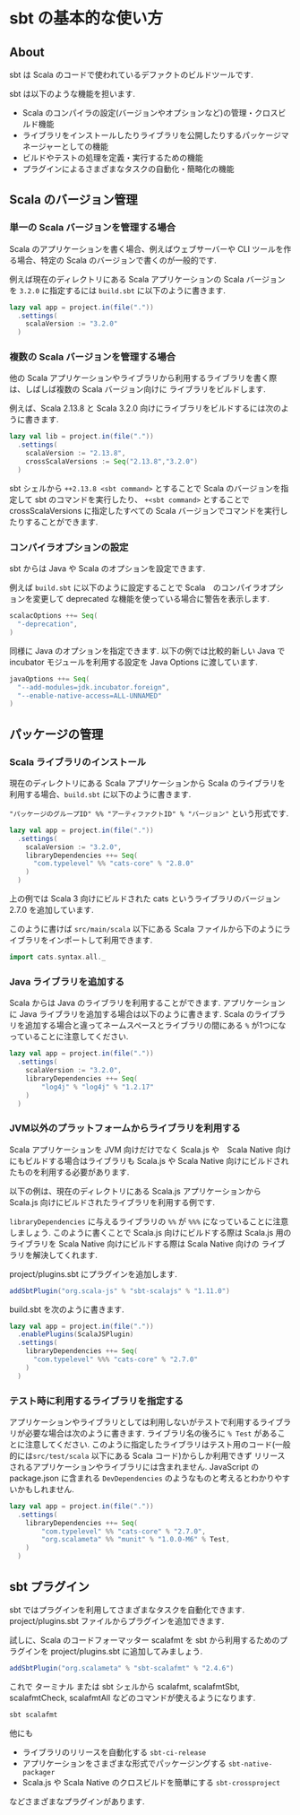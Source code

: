 # sbt の基本的な使い方

## About

sbt は Scala のコードで使われているデファクトのビルドツールです.

sbt は以下のような機能を担います.

- Scala のコンパイラの設定(バージョンやオプションなど)の管理・クロスビルド機能
- ライブラリをインストールしたりライブラリを公開したりするパッケージマネージャーとしての機能
- ビルドやテストの処理を定義・実行するための機能
- プラグインによるさまざまなタスクの自動化・簡略化の機能


## Scala のバージョン管理

### 単一の Scala バージョンを管理する場合

Scala のアプリケーションを書く場合、例えばウェブサーバーや CLI ツールを作る場合、特定の Scala のバージョンで書くのが一般的です.

例えば現在のディレクトリにある Scala アプリケーションの Scala バージョンを `3.2.0` に指定するには
`build.sbt` に以下のように書きます.


```scala
lazy val app = project.in(file("."))
  .settings(
    scalaVersion := "3.2.0"
  )
```

### 複数の Scala バージョンを管理する場合

他の Scala アプリケーションやライブラリから利用するライブラリを書く際は、しばしば複数の Scala バージョン向けに
ライブラリをビルドします.

例えば、Scala 2.13.8 と Scala 3.2.0 向けにライブラリをビルドするには次のように書きます.

```scala
lazy val lib = project.in(file("."))
  .settings(
    scalaVersion := "2.13.8",
    crossScalaVersions := Seq("2.13.8","3.2.0")
  )
```

sbt シェルから `++2.13.8 <sbt command>` とすることで Scala のバージョンを指定して sbt のコマンドを実行したり、
`+<sbt command>` とすることで crossScalaVersions に指定したすべての Scala バージョンでコマンドを実行したりすることができます.


### コンパイラオプションの設定

sbt からは Java や Scala のオプションを設定できます.

例えば `build.sbt` に以下のように設定することで Scala　のコンパイラオプションを変更して deprecated な機能を使っている場合に警告を表示します.

```scala
scalacOptions ++= Seq(    
  "-deprecation",
)
```


同様に Java のオプションを指定できます. 以下の例では比較的新しい Java で incubator モジュールを利用する設定を Java Options に渡しています. 
```scala
javaOptions ++= Seq(
  "--add-modules=jdk.incubator.foreign",
  "--enable-native-access=ALL-UNNAMED"
)
```


## パッケージの管理

### Scala ライブラリのインストール

現在のディレクトリにある Scala アプリケーションから Scala のライブラリを利用する場合、`build.sbt` に以下のように書きます.

`"パッケージのグループID" %% "アーティファクトID" % "バージョン"` という形式です.

```scala
lazy val app = project.in(file("."))
  .settings(
    scalaVersion := "3.2.0",
    libraryDependencies ++= Seq(
      "com.typelevel" %% "cats-core" % "2.8.0"
    )
  )
```

上の例では Scala 3 向けにビルドされた cats というライブラリのバージョン 2.7.0 を追加しています.

このように書けば `src/main/scala` 以下にある Scala ファイルから下のようにライブラリをインポートして利用できます.

```scala
import cats.syntax.all._
```

### Java ライブラリを追加する

Scala からは Java のライブラリを利用することができます. アプリケーションに Java ライブラリを追加する場合は以下のように書きます.
Scala のライブラリを追加する場合と違ってネームスペースとライブラリの間にある `%` が1つになっていることに注意してください.

```scala
lazy val app = project.in(file("."))
  .settings(
    scalaVersion := "3.2.0",
    libraryDependencies ++= Seq(
        "log4j" % "log4j" % "1.2.17"
    )
  )
```

### JVM以外のプラットフォームからライブラリを利用する

Scala アプリケーションを JVM 向けだけでなく Scala.js や　Scala Native 向けにもビルドする場合はライブラリも Scala.js や Scala Native
向けにビルドされたものを利用する必要があります. 

以下の例は、現在のディレクトリにある Scala.js アプリケーションから Scala.js 向けにビルドされたライブラリを利用する例です.

`libraryDependencies` に与えるライブラリの `%%` が `%%%` になっていることに注意しましょう. 
このように書くことで Scala.js 向けにビルドする際は Scala.js 用のライブラリを Scala Native 向けにビルドする際は Scala Native 向けの
ライブラリを解決してくれます.

project/plugins.sbt にプラグインを追加します.

```scala
addSbtPlugin("org.scala-js" % "sbt-scalajs" % "1.11.0")
```

build.sbt を次のように書きます.

```scala
lazy val app = project.in(file("."))
  .enablePlugins(ScalaJSPlugin)
  .settings(
    libraryDependencies ++= Seq(
      "com.typelevel" %%% "cats-core" % "2.7.0"
    )
  )
```

### テスト時に利用するライブラリを指定する

アプリケーションやライブラリとしては利用しないがテストで利用するライブラリが必要な場合は次のように書きます.
ライブラリ名の後ろに `% Test` があることに注意してください. 
このように指定したライブラリはテスト用のコード(一般的には`src/test/scala` 以下にある Scala コード)からしか利用できず
リリースされるアプリケーションやライブラリには含まれません. JavaScript の package.json に含まれる
`DevDependencies` のようなものと考えるとわかりやすいかもしれません.

```scala
lazy val app = project.in(file("."))
  .settings(
    libraryDependencies ++= Seq(
        "com.typelevel" %% "cats-core" % "2.7.0",
        "org.scalameta" %% "munit" % "1.0.0-M6" % Test,
    )
  )
```

## sbt プラグイン

sbt ではプラグインを利用してさまざまなタスクを自動化できます. project/plugins.sbt ファイルからプラグインを追加できます.

試しに、Scala のコードフォーマッター scalafmt を sbt から利用するためのプラグインを project/plugins.sbt に追加してみましょう.

```scala
addSbtPlugin("org.scalameta" % "sbt-scalafmt" % "2.4.6")
```

これで ターミナル または sbt シェルから scalafmt, scalafmtSbt, scalafmtCheck, scalafmtAll などのコマンドが使えるようになります.

```scala
sbt scalafmt
```

他にも 
- ライブラリのリリースを自動化する `sbt-ci-release`
- アプリケーションをさまざまな形式でパッケージングする `sbt-native-packager`
- Scala.js や Scala Native のクロスビルドを簡単にする `sbt-crossproject` 

などさまざまなプラグインがあります.